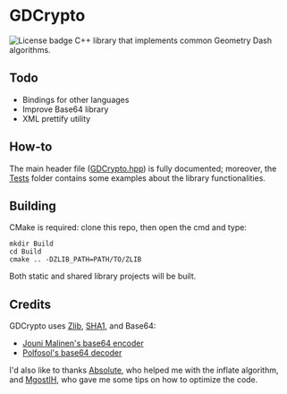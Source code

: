 # GDCrypto
![License badge](https://img.shields.io/github/license/Cos8o/GDCrypto)
C++ library that implements common Geometry Dash algorithms.
## Todo
* Bindings for other languages
* Improve Base64 library
* XML prettify utility
## How-to
The main header file ([GDCrypto.hpp](Include/GDCrypto.hpp)) is fully documented; moreover, the [Tests](Tests) folder contains some examples about the library functionalities.
## Building
CMake is required: clone this repo, then open the cmd and type:
```
mkdir Build
cd Build
cmake .. -DZLIB_PATH=PATH/TO/ZLIB
```
Both static and shared library projects will be built.
## Credits
GDCrypto uses [Zlib](https://github.com/madler/zlib), [SHA1](https://github.com/vog/sha1), and Base64:
* [Jouni Malinen's base64 encoder](http://web.mit.edu/freebsd/head/contrib/wpa/src/utils/base64.c)
* [Polfosol's base64 decoder](https://stackoverflow.com/a/37109258)

 I'd also like to thanks [Absolute](https://github.com/absoIute), who helped me with the inflate algorithm, and [MgostIH](https://github.com/mgostIH), who gave me some tips on how to optimize the code.
